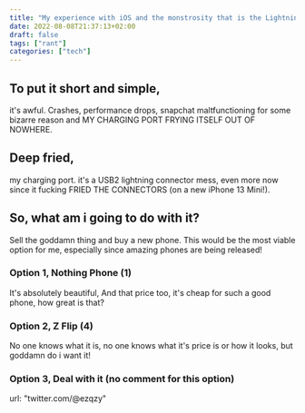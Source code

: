 ```yaml
---
title: "My experience with iOS and the monstrosity that is the Lightning connector."
date: 2022-08-08T21:37:13+02:00
draft: false
tags: ["rant"]
categories: ["tech"]
---
```

## To put it short and simple,
it's awful. Crashes, performance drops, snapchat maltfunctioning for some bizarre reason and MY CHARGING PORT FRYING ITSELF OUT OF NOWHERE. 
## Deep fried,
my charging port. it's a USB2 lightning connector mess, even more now since it fucking FRIED THE CONNECTORS (on a new iPhone 13 Mini!).
## So, what am i going to do with it?
Sell the goddamn thing and buy a new phone. This would be the most viable option for me, especially since amazing phones are being released!
### Option 1, Nothing Phone (1)
It's absolutely beautiful, And that price too, it's cheap for such a good phone, how great is that? 
### Option 2, Z Flip (4)
No one knows what it is, no one knows what it's price is or how it looks, but goddamn do i want it! 
### Option 3, Deal with it (no comment for this option)
url: "twitter.com/@ezqzy"